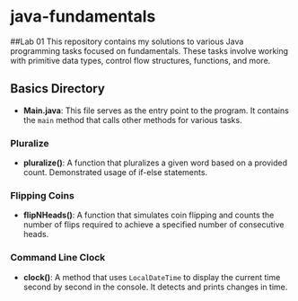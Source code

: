 # java-fundamentals

##Lab 01
This repository contains my solutions to various Java programming tasks focused on fundamentals. These tasks involve working with primitive data types, control flow structures, functions, and more.

## Basics Directory

- **Main.java**: This file serves as the entry point to the program. It contains the `main` method that calls other methods for various tasks.

### Pluralize

- **pluralize()**: A function that pluralizes a given word based on a provided count. Demonstrated usage of if-else statements.

### Flipping Coins

- **flipNHeads()**: A function that simulates coin flipping and counts the number of flips required to achieve a specified number of consecutive heads.

### Command Line Clock

- **clock()**: A method that uses `LocalDateTime` to display the current time second by second in the console. It detects and prints changes in time.



